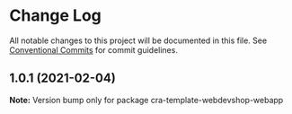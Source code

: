 # Change Log

All notable changes to this project will be documented in this file.
See [Conventional Commits](https://conventionalcommits.org) for commit guidelines.

## 1.0.1 (2021-02-04)

**Note:** Version bump only for package cra-template-webdevshop-webapp
